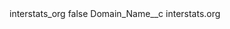 <?xml version="1.0" encoding="UTF-8"?>
<CustomMetadata xmlns="http://soap.sforce.com/2006/04/metadata" xmlns:xsi="http://www.w3.org/2001/XMLSchema-instance" xmlns:xsd="http://www.w3.org/2001/XMLSchema">
    <label>interstats_org</label>
    <protected>false</protected>
    <values>
        <field>Domain_Name__c</field>
        <value xsi:type="xsd:string">interstats.org</value>
    </values>
</CustomMetadata>
